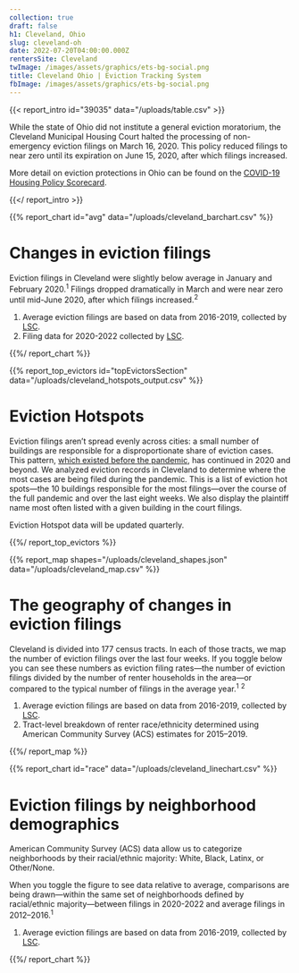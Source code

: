 ```yaml
---
collection: true
draft: false
h1: Cleveland, Ohio
slug: cleveland-oh
date: 2022-07-20T04:00:00.000Z
rentersSite: Cleveland
twImage: /images/assets/graphics/ets-bg-social.png
title: Cleveland Ohio | Eviction Tracking System
fbImage: /images/assets/graphics/ets-bg-social.png
---
```

{{< report_intro id="39035" data="/uploads/table.csv" >}}

While the state of Ohio did not institute a general eviction moratorium, the Cleveland Municipal Housing Court halted the processing of non-emergency eviction filings on March 16, 2020. This policy reduced filings to near zero until its expiration on June 15, 2020, after which filings increased.

More detail on eviction protections in Ohio can be found on the [COVID-19 Housing Policy Scorecard](https://evictionlab.org/covid-policy-scorecard/oh/).

[](https://twitter.com/intent/tweet?url=https%3A%2F%2Fstaging--eviction-lab.netlify.app%2Feviction-tracking%2Fkansas-city-mo%2F)

{{</ report_intro >}}


{{% report_chart id="avg" data="/uploads/cleveland_barchart.csv" %}}



# Changes in eviction filings

Eviction filings in Cleveland were slightly below average in January and February 2020.<sup>1</sup> Filings dropped dramatically in March and were near zero until mid-June 2020, after which filings increased.<sup>2</sup>

1. Average eviction filings are based on data from 2016-2019, collected by [LSC](https://www.lsc.gov/).
2. Filing data for 2020-2022 collected by [LSC](https://www.lsc.gov/).



{{%/ report_chart %}}



{{% report_top_evictors id="topEvictorsSection" data="/uploads/cleveland_hotspots_output.csv" %}}


# Eviction Hotspots

Eviction filings aren’t spread evenly across cities: a small number of buildings are responsible for a disproportionate share of eviction cases. This pattern, [which existed before the pandemic](https://evictionlab.org/top-evicting-landlords-drive-us-eviction-crisis/), has continued in 2020 and beyond. We analyzed eviction records in Cleveland to determine where the most cases are being filed during the pandemic. This is a list of eviction hot spots—the 10 buildings responsible for the most filings—over the course of the full pandemic and over the last eight weeks. We also display the plaintiff name most often listed with a given building in the court filings.

Eviction Hotspot data will be updated quarterly.


{{%/ report_top_evictors %}}



{{% report_map shapes="/uploads/cleveland_shapes.json" data="/uploads/cleveland_map.csv" %}}



# The geography of changes in eviction filings

Cleveland is divided into 177 census tracts. In each of those tracts, we map the number of eviction filings over the last four weeks. If you toggle below you can see these numbers as eviction filing rates—the number of eviction filings divided by the number of renter households in the area—or compared to the typical number of filings in the average year.<sup>1</sup> <sup>2</sup>

1. Average eviction filings are based on data from 2016-2019, collected by [LSC](https://www.lsc.gov/).
2. Tract-level breakdown of renter race/ethnicity determined using American Community Survey (ACS) estimates for 2015–2019.



{{%/ report_map %}}



{{% report_chart id="race" data="/uploads/cleveland_linechart.csv" %}}



# Eviction filings by neighborhood demographics

American Community Survey (ACS) data allow us to categorize neighborhoods by their racial/ethnic majority: White, Black, Latinx, or Other/None. 

When you toggle the figure to see data relative to average, comparisons are being drawn—within the same set of neighborhoods defined by racial/ethnic majority—between filings in 2020-2022 and average filings in 2012–2016.<sup>1</sup>

1. Average eviction filings are based on data from 2016-2019, collected by [LSC](https://www.lsc.gov/).



{{%/ report_chart %}}